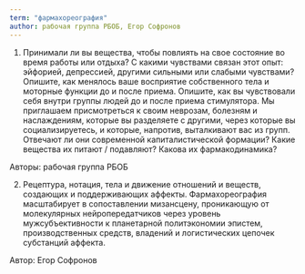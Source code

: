 ```yaml
---
term: "фармахореография"
author: рабочая группа РБОБ, Егор Софронов
---
```

1) Принимали ли вы вещества, чтобы повлиять на свое состояние во время работы или отдыха? С какими чувствами связан этот опыт: эйфорией, депрессией, другими сильными или слабыми чувствами? Опишите, как менялось ваше восприятие собственного тела и моторные функции до и после приема. Опишите, как вы чувствовали себя внутри группы людей до и после приема стимулятора. Мы приглашаем присмотреться к своим неврозам, болезням и наслаждениям, которые вы разделяете с другими, через которые вы социализируетесь, и которые, напротив, выталкивают вас из групп. Отвечают ли они современной капиталистической формации? Какие вещества их питают / подавляют? Какова их фармакодинамика?

Авторы: рабочая группа РБОБ

2) Рецептура, нотация, телa и движение отношений и веществ, создающих и поддерживающих аффекты. Фармахореография масштабирует в сопоставлении мизансцену, проникающую от молекулярных нейропередатчиков через уровень мужсубъективности к планетарной политэкономии эпистем, производственных средств, владений и логистических цепочек субстанций аффекта.

Автор: Егор Софронов
